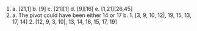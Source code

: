 1. a. [21,1]
   b. [9]
   c. [21][1]
   d. [9][16]
   e. [1,21][26,45]
2. a. The pivot could have been either 14 or 17
   b. 1. [3, 9, 10, 12|, 19, 15, 13, 17, 14]
      2. [12, 9, 3, 10|, 13, 14, 16, 15, 17, 19]